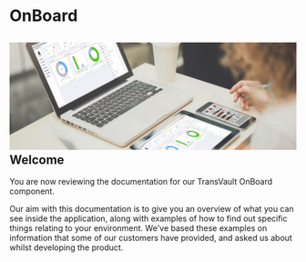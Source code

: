 OnBoard
===============
![Welcome](images/welcome.jpg)
Welcome
---------------

You are now reviewing the documentation for our TransVault OnBoard component.

Our aim with this documentation is to give you an overview of what you can see inside the application, along with examples of how to find out specific things relating to your environment. We've based these examples on information that some of our customers have provided, and asked us about whilst developing the product.
